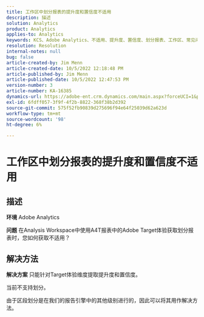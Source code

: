 ```yaml
---
title: 工作区中划分报表的提升度和置信度不适用
description: 描述
solution: Analytics
product: Analytics
applies-to: Analytics
keywords: KCS、Adobe Analytics、不适用、提升度、置信度、划分报表、工作区、常见问题解答
resolution: Resolution
internal-notes: null
bug: false
article-created-by: Jim Menn
article-created-date: 10/5/2022 12:18:48 PM
article-published-by: Jim Menn
article-published-date: 10/5/2022 12:47:53 PM
version-number: 3
article-number: KA-16385
dynamics-url: https://adobe-ent.crm.dynamics.com/main.aspx?forceUCI=1&pagetype=entityrecord&etn=knowledgearticle&id=49ac8ed8-a744-ed11-bba1-000d3a3064b8
exl-id: 6fdff057-3f9f-4f2b-8822-368f38b2d392
source-git-commit: 575f52fb90839d275696f94e64f25039d62a623d
workflow-type: tm+mt
source-wordcount: '98'
ht-degree: 6%

---
```


# 工作区中划分报表的提升度和置信度不适用

## 描述


<b>环境</b>
Adobe Analytics

<b>问题</b>
在Analysis Workspace中使用A4T报表中的Adobe Target体验获取划分报表时，您如何获取不适用？


## 解决方法


<b>解决方案</b>
只能针对Target体验维度提取提升度和置信度。

当前不支持划分。

由于区段划分是在我们的报告引擎中的其他级别进行的，因此可以将其用作解决方法。
